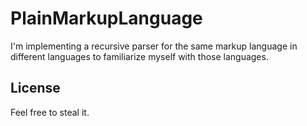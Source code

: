 # PlainMarkupLanguage

I'm implementing a recursive parser for the same markup language in different languages to familiarize myself with those languages.

## License

Feel free to steal it.
